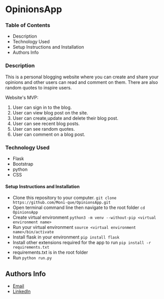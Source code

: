 # OpinionsApp

### Table of Contents
* Description
* Technology Used
* Setup Instructions and Installation
* Authors Info

### Description
This is a personal blogging website where you can create and share your opinions and other users can read and comment on them. There are also random quotes to inspire users.


Website's MVP:
1. User can sign in to the blog.
2. User can view blog post on the site.
3. User can create,update and delete their blog post.
4. User can see recent blog posts.
5. User can see random quotes.
6. User can comment on a blog post.


### Technology Used
* Flask
* Bootstrap
* python
* CSS

#### Setup Instructions and Installation

- Clone this repository to your computer. `git clone https://github.com/Moni-que/OpinionsApp.git`
- Open terminal command line then navigate to the root folder `cd OpinionsApp`
- Create virtual environment `python3 -m venv --without-pip <virtual environment name>`
- Run your virtual environment `source <virtual environment name>/bin/activate`
- Install flask in your environment `pip install flask`
- Install other extensions required for the app to run `pip install -r requirements.txt`
- requirements.txt is in the root folder
- Run `python run.py`

## Authors Info
* [Email](monicahjustus@gmail.com)
* [LinkedIn](https://www.linkedin.com/in/monicah-maina-440784236)

